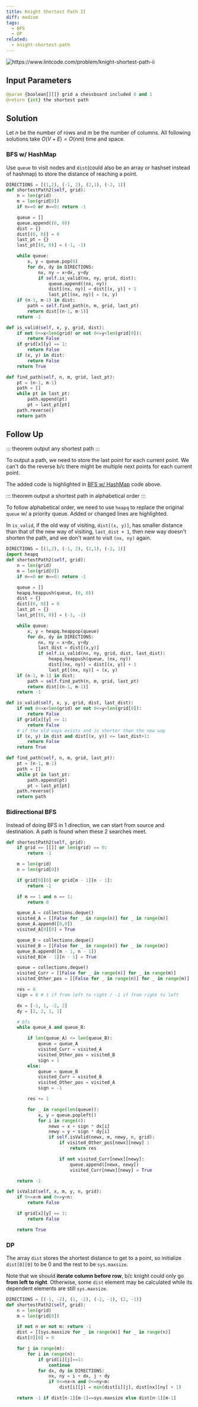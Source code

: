 ```yaml
---
title: Knight Shortest Path II
diff: medium
tags:
  - BFS
  - DP
related:
  - knight-shortest-path
---
```


<img class="medium-zoom" src="/algo/knight-shortest-path-ii.png" alt="https://www.lintcode.com/problem/knight-shortest-path-ii">

## Input Parameters

```py
@param {boolean[][]} grid a chessboard included 0 and 1
@return {int} the shortest path
```

## Solution

Let $n$ be the number of rows and $m$ be the number of columns. All following solutions take $O(V + E) = O(nm)$ time and space.

### BFS w/ HashMap

Use `queue` to visit nodes and `dist`(could also be an array or hashset instead of hashmap) to store the distance of reaching a point.

```py {16,17,26,28,29,41}
DIRECTIONS = [(1,2), (-1, 2), (2,1), (-2, 1)]
def shortestPath2(self, grid):
    n = len(grid)
    m = len(grid[0])
    if n==0 or m==0: return -1

    queue = []
    queue.append((0, 0))
    dist = {}
    dist[(0, 0)] = 0
    last_pt = {}
    last_pt[(0, 0)] = (-1, -1)

    while queue:
        x, y = queue.pop(0)
        for dx, dy in DIRECTIONS:
            nx, ny = x+dx, y+dy
            if self.is_valid(nx, ny, grid, dist):
                queue.append((nx, ny))
                dist[(nx, ny)] = dist[(x, y)] + 1
                last_pt[(nx, ny)] = (x, y)
    if (n-1, m-1) in dist:
        path = self.find_path(n, m, grid, last_pt)
        return dist[(n-1, m-1)]
    return -1

def is_valid(self, x, y, grid, dist):
    if not 0<=x<len(grid) or not 0<=y<len(grid[0]):
        return False
    if grid[x][y] == 1:
        return False
    if (x, y) in dist:
        return False
    return True

def find_path(self, n, m, grid, last_pt):
    pt = (n-1, m-1)
    path = []
    while pt in last_pt:
        path.append(pt)
        pt = last_pt[pt]
    path.reverse()
    return path
```

## Follow Up

::: theorem
output any shortest path
:::

To output a path, we need to store the last point for each current point. We can't do the reverse b/c there might be multiple next points for each current point.

The added code is highlighted in [BFS w/ HashMap](#bfs-w-hashmap) code above.

::: theorem
output a shortest path in alphabetical order
:::

To follow alphabetical order, we need to use `heapq` to replace the original `queue` w/ a priority queue. Added or changed lines are highlighted.

In `is_valid`, if the old way of visiting, `dist[(x, y)]`, has smaller distance than that of the new way of visiting, `last_dist + 1`, then new way doesn't shorten the path, and we don't want to visit `(nx, ny)` again.

```py {2,14,21,26,40}
DIRECTIONS = [(1,2), (-1, 2), (2,1), (-2, 1)]
import heapq
def shortestPath2(self, grid):
    n = len(grid)
    m = len(grid[0])
    if n==0 or m==0: return -1

    queue = []
    heapq.heappush(queue, (0, 0))
    dist = {}
    dist[(0, 0)] = 0
    last_pt = {}
    last_pt[(0, 0)] = (-1, -1)

    while queue:
        x, y = heapq.heappop(queue)
        for dx, dy in DIRECTIONS:
            nx, ny = x+dx, y+dy
            last_dist = dist[(x,y)]
            if self.is_valid(nx, ny, grid, dist, last_dist):
                heapq.heappush(queue, (nx, ny))
                dist[(nx, ny)] = dist[(x, y)] + 1
                last_pt[(nx, ny)] = (x, y)
    if (n-1, m-1) in dist:
        path = self.find_path(n, m, grid, last_pt)
        return dist[(n-1, m-1)]
    return -1

def is_valid(self, x, y, grid, dist, last_dist):
    if not 0<=x<len(grid) or not 0<=y<len(grid[0]):
        return False
    if grid[x][y] == 1:
        return False
    # if the old ways exists and is shorter than the new way
    if (x, y) in dist and dist[(x, y)] <= last_dist+1:
        return False
    return True

def find_path(self, n, m, grid, last_pt):
    pt = (n-1, m-1)
    path = []
    while pt in last_pt:
        path.append(pt)
        pt = last_pt[pt]
    path.reverse()
    return path
```

### Bidirectional BFS

Instead of doing BFS in 1 direction, we can start from source and destination. A path is found when these 2 searches meet.

```py
def shortestPath2(self, grid):
    if grid == [[]] or len(grid) == 0:
        return -1

    m = len(grid)
    n = len(grid[0])

    if grid[0][0] or grid[m - 1][n - 1]:
        return -1

    if m == 1 and n == 1:
        return 0

    queue_A = collections.deque()
    visited_A = [[False for _ in range(n)] for _ in range(m)]
    queue_A.append([0,0])
    visited_A[0][0] = True

    queue_B = collections.deque()
    visited_B = [[False for _ in range(n)] for _ in range(m)]
    queue_B.append([m - 1, n - 1])
    visited_B[m - 1][n - 1] = True

    queue = collections.deque()
    visited_Curr = [[False for _ in range(n)] for _ in range(m)]
    visited_Other_pos = [[False for _ in range(n)] for _ in range(m)]

    res = 0
    sign = 0 # 1 if from left to right / -1 if from right to left

    dx = [-1, 1, -2, 2]
    dy = [2, 2, 1, 1]

    # bfs
    while queue_A and queue_B:

        if len(queue_A) <= len(queue_B):
            queue = queue_A
            visited_Curr = visited_A
            visited_Other_pos = visited_B
            sign = 1
        else:
            queue = queue_B
            visited_Curr = visited_B
            visited_Other_pos = visited_A
            sign = -1

        res += 1

        for _ in range(len(queue)):
            x, y = queue.popleft()
            for i in range(4):
                newx = x + sign * dx[i]
                newy = y + sign * dy[i]
                if self.isValid(newx, m, newy, n, grid):
                    if visited_Other_pos[newx][newy] :
                        return res

                    if not visited_Curr[newx][newy]:
                        queue.append([newx, newy])
                        visited_Curr[newx][newy] = True

    return -1

def isValid(self, x, m, y, n, grid):
    if 0<=x<m and 0<=y<n:
        return False

    if grid[x][y] == 1:
        return False

    return True
```

### DP

The array `dist` stores the shortest distance to get to a point, so initialize `dist[0][0]` to be $0$ and the rest to be `sys.maxsize`.

Note that we should **iterate column before row**, b/c knight could only go **from left to right**. Otherwise, some `dist` element may be calculated while its dependent elements are still `sys.maxsize`.

```py
DIRECTIONS = [(-1, -2), (1, -2), (-2, -1), (2, -1)]
def shortestPath2(self, grid):
    n = len(grid)
    m = len(grid[0])

    if not n or not m: return -1
    dist = [[sys.maxsize for _ in range(m)] for _ in range(n)]
    dist[0][0] = 0

    for j in range(m):
        for i in range(n):
            if grid[i][j]==1:
                continue
            for dx, dy in DIRECTIONS:
                nx, ny = i + dx, j + dy
                if 0<=nx<n and 0<=ny<m:
                    dist[i][j] = min(dist[i][j], dist[nx][ny] + 1)

    return -1 if dist[n-1][m-1]==sys.maxsize else dist[n-1][m-1]
```

